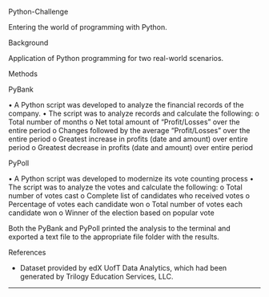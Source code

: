 Python-Challenge

Entering the world of programming with Python. 



Background

Application of Python programming for two real-world scenarios.  



Methods

PyBank

•    A Python script was developed to analyze the financial records of the company. 
•    The script was to analyze records and calculate the following:
        o    Total number of months
        o    Net total amount of “Profit/Losses” over the entire period
        o    Changes followed by the average “Profit/Losses” over the entire period
        o    Greatest increase in profits (date and amount) over entire period
        o    Greatest decrease in profits (date and amount) over entire period


PyPoll

•    A Python script was developed to modernize its vote counting process
•    The script was to analyze the votes and calculate the following:
        o    Total number of votes cast
        o    Complete list of candidates who received votes
        o    Percentage of votes each candidate won
        o    Total number of votes each candidate won
        o    Winner of the election based on popular vote



Both the PyBank and PyPoll printed the analysis to the terminal and exported a text file to the appropriate file folder with the results. 




References

* Dataset provided by edX UofT Data Analytics, which had been generated by Trilogy Education Services, LLC. 


- - -

